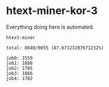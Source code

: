 # htext-miner-kor-3

Everything doing here is automated.

```
htext-miner

total: 8640/9855 (87.67123287671232%)

job0: 1559
job1: 1808
job2: 1705
job3: 1866
job4: 1702
```